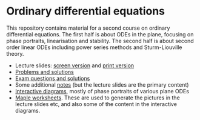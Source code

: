 # Ordinary differential equations

This repository contains material for a second course on ordinary differential equations.  The first half is about ODEs in the plane, focusing on phase portraits, linearisation and stability.  The second half is about second order linear ODEs including power series methods and Sturm-Liouville theory.

* Lecture slides: [screen version](lectures/all_lectures.pdf) and [print version](lectures/all_handouts.pdf)
* [Problems and solutions](probs/all_probs.pdf)
* [Exam questions and solutions](exams/all_questions.pdf)
* Some additional [notes](notes) (but the lecture slides are the primary content)
* [Interactive diagrams](web/index.html), mostly of phase portraits of various plane ODEs
* [Maple worksheets](maple).  These are used to generate the pictures in the lecture slides etc, and also some of the content in the interactive diagrams.